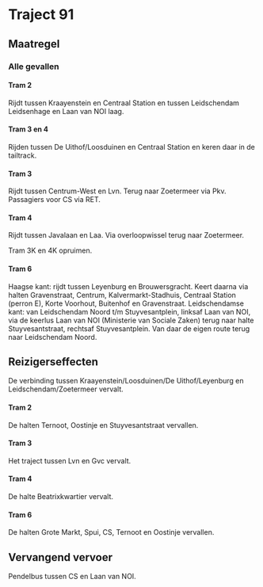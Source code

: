 # Traject 91
## Maatregel
### Alle gevallen

#### Tram 2
Rijdt tussen Kraayenstein en Centraal Station en tussen Leidschendam Leidsenhage en Laan van NOI laag.

#### Tram 3 en 4
Rijden tussen De Uithof/Loosduinen en Centraal Station en keren daar in de tailtrack.

#### Tram 3
Rijdt tussen Centrum-West en Lvn. Terug naar Zoetermeer via Pkv. Passagiers voor CS via RET.

#### Tram 4
Rijdt tussen Javalaan en Laa. Via overloopwissel terug naar Zoetermeer.

Tram 3K en 4K opruimen.

#### Tram 6
Haagse kant: rijdt tussen Leyenburg en Brouwersgracht. Keert daarna via halten Gravenstraat, Centrum, Kalvermarkt-Stadhuis, Centraal Station (perron E), Korte Voorhout, Buitenhof en Gravenstraat.
Leidschendamse kant: van Leidschendam Noord t/m Stuyvesantplein, linksaf Laan van NOI, via de keerlus Laan van NOI (Ministerie van Sociale Zaken) terug naar halte Stuyvesantstraat, rechtsaf Stuyvesantplein. Van daar de eigen route terug naar Leidschendam Noord.

## Reizigerseffecten
De verbinding tussen Kraayenstein/Loosduinen/De Uithof/Leyenburg en Leidschendam/Zoetermeer vervalt.

#### Tram 2
De halten Ternoot, Oostinje en Stuyvesantstraat vervallen.

#### Tram 3
Het traject tussen Lvn en Gvc vervalt.

#### Tram 4
De halte Beatrixkwartier vervalt.

#### Tram 6
De halten Grote Markt, Spui, CS, Ternoot en Oostinje vervallen.

## Vervangend vervoer
Pendelbus tussen CS en Laan van NOI.